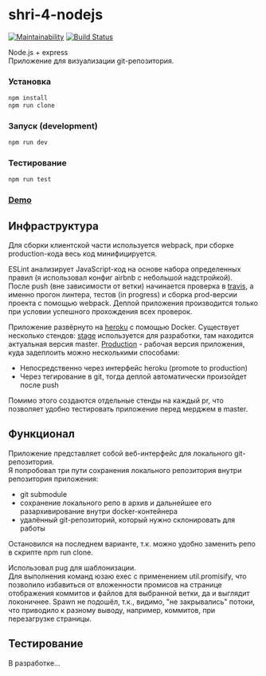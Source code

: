 # shri-4-nodejs

[![Maintainability](https://api.codeclimate.com/v1/badges/bfd0b21bc9adc41261ff/maintainability)](https://codeclimate.com/github/voronin-ivan/shri-4-nodejs/maintainability)
[![Build Status](https://travis-ci.org/voronin-ivan/shri-4-nodejs.svg?branch=master)](https://travis-ci.org/voronin-ivan/shri-4-nodejs)

Node.js + express  
Приложение для визуализации git-репозитория.

### Установка
```sh
npm install
npm run clone
```

### Запуск (development)
```sh
npm run dev
```

### Тестирование
```sh
npm run test
```

### [Demo](https://shri-4-nodejs.herokuapp.com/)
## Инфраструктура
Для сборки клиентской части используется webpack, при сборке production-кода весь код минифицируется.

ESLint анализирует JavaScript-код на основе набора определенных правил (я использовал конфиг airbnb с небольшой надстройкой).  
После push (вне зависимости от ветки) начинается проверка в [travis](https://travis-ci.org/), а именно прогон линтера, тестов (in progress) и сборка prod-версии проекта с помощью webpack. Деплой приложения производится только при условии успешного прохождения всех проверок.

Приложение развёрнуто на [heroku](https://heroku.com/) с помощью Docker. Существует несколько стендов: [stage](https://shri-4-nodejs-stage.herokuapp.com/) используется для разработки, там находится актуальная версия master. [Production](https://shri-4-nodejs.herokuapp.com/) - рабочая версия приложения, куда задеплоить можно несколькими способами:
- Непосредственно через интерфейс heroku (promote to production)
- Через тегирование в git, тогда деплой автоматически произойдет после push

Помимо этого создаются отдельные стенды на каждый pr, что позволяет удобно тестировать приложение перед мерджем в master.

## Функционал
Приложение представляет собой веб-интерфейс для локального git-репозитория.  
Я попробовал три пути сохранения локального репозитория внутри репозитория приложения:
- git submodule
- сохранение локального репо в архив и дальнейшее его разархивирование внутри docker-контейнера
- удалённый git-репозиторий, который нужно склонировать для работы

Остановился на последнем варианте, т.к. можно удобно заменить репо в скрипте npm run clone.

Использовал pug для шаблонизации.  
Для выполнения команд юзаю exec с применением util.promisify, что позволило избавиться от вложенности промисов на странице отображения коммитов и файлов для выбранной ветки, да и выглядит локоничнее. Spawn не подошёл, т.к., видимо, "не закрывались" потоки, что приводило к разному выводу, например, коммитов, при перезагрузке страницы.

## Тестирование
В разработке...

